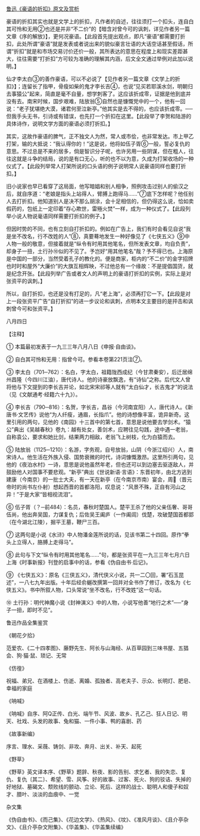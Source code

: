 [鲁迅《豪语的折扣》原文及赏析](https://www.vrrw.net/wx/8165.html)

豪语的折扣其实也就是文学上的折扣，凡作者的自述，往往须打一个扣头，连自白其可怜和无用②也还是并非“不二价”的【暗含对曾今可的讽刺，详见作者另一篇文章《序的解放》】，更何况豪语。【此段首先提出观点，即凡“豪语”都需要打折扣，此处所谓“豪语”就是发表或者说出来的貌似豪言壮语的大话空话甚至假话，所谓“折扣”就是和市场交易讨价还价一般，其所表达的意思在程度上和现实差距甚大，往往需要“打折扣”方可较为准确的理解其内涵，后文全文通过举例对此加以说明。】

仙才李太白③的善作豪语，可以不必说了【见作者另一篇文章《文学上的折扣》】；连留长了指甲，骨瘦如柴的鬼才李长吉④，也说“见买若耶溪水剑，明朝归去事猿公”起来，简直是毫不自量，想学刺客了。这应该折成零，证据是他到底并没有去。南宋时候，国步艰难，陆放翁⑤自然也是慷慨党中的一个，他有一回说：“老子犹堪绝大漠，诸君何至泣新亭。”他其实是去不得的，也应该折成零。──但我手头无书，引诗或有错误，也先打一个折扣在这里。【此段举了李贺和陆游的具体诗作，说明文学方面的豪语必须打折扣。】



其实，这故作豪语的脾气，正不独文人为然，常人或市侩，也非常发达。市上甲乙打架，输的大抵说：“我认得你的！”这是说，他将如伍子胥⑥一般，誓必复仇的意思。不过总是不来的居多，倘是智识分子呢，也许另用一些阴谋，但在粗人，往往这就是斗争的结局，说的是有口无心，听的也不以为意，久成为打架收场的一种仪式了。【此段列举常人打架所说的口头语的例子说明常人说豪语同样也要打折扣。】

旧小说家也早已看穿了这局面，他写暗娼和别人相争，照例攻击过别人的偷汉之后，就自序道：“老娘是指头上站得人，臂膊上跑得马……”⑦底下怎样呢？他任别人去打折扣。他知道别人是决不那么胡涂，会十足相信的，但仍得这么说，恰如卖假药的，包纸上一定印着“存心欺世，雷殛火焚”一样，成为一种仪式了。【此段列举小说人物说毫语同样需要打折扣的例子。】

但因时势的不同，也有立刻自打折扣的。例如在广告上，我们有时会看见自说“我是坐不改名，行不改姓的人”⑧，真要蓦地发生一种好像见了《七侠五义》⑨中人物一般的敬意，但接着就是“纵令有时用其他笔名，但所发表文章，均自负责”，却身子一扭，土行孙⑩似的不见了。予岂好“用其他笔名”哉？予不得已也。上海原是中国的一部分，当然受着孔子的教化的。便是商家，柜内的“不二价”的金字招牌也时时和屋外“大廉价”的大旗互相辉映，不过他总有一个缘故：不是提倡国货，就是纪念开张。【此段列举广告或者文人的声明上的豪语打折扣的实例，实际上是对张资平的讽刺。】

所以，自打折扣，也还是没有打足的，凡“老上海”，必须再打它一下。【此段是对上一段张资平广告“自打折扣”的进一步议论和讽刺，点明本文主要目的是抨击和讽刺曾今可和张资平。】

八月四日





【注释】

① 本篇最初发表于一九三三年八月八日《申报·自由谈》。

② 自白其可怜和无用：指曾今可。参看本卷第221页注⑦。

③ 李太白（701─762）：名白，字太白，祖籍陇西成纪（今甘肃秦安），后迁居绵州昌隆（今四川江油），唐代诗人。他的诗豪放飘逸，有“诗仙”之称。后代文人曾将他与下文提到的李长吉并论，如北宋宋祁等人就有“太白仙才，长吉鬼才”的说法（见《文献通考·经籍六十九》）。

④ 李长吉（790─816）：名贺，字长吉，昌谷（今河南宜阳）人，唐代诗人。《新唐书·文艺传》说他“为人纤瘦，通眉，长指爪”。他的诗想像丰富，诡异新奇。这里引用的两句，见他的《南园》十三首中的第七首，意思是说他要去学剑术。“猿公”典出《吴越春秋》卷九：越有处女，善剑术，应聘往见勾践，途中遇一老翁，自称袁公，要求和她比剑，结果两力相敌，老翁飞上树枝，化为白猿而去。

⑤ 陆放翁（1125─1210）：名游，字务观，自号放翁，山阴（今浙江绍兴）人，南宋诗人。他生活在外族入侵、国势衰微的时代，诗词慷慨激昂。这里所引两句，见他的《夜泊水村》一诗，意思是说他虽然年老，但也还可以到边塞去驱逐敌人，并鼓励他人对国事不要悲观。“新亭”典出《世说新语·言语》：东晋初年，由北方逃到建康（今南京）的一批士大夫，有一天在新亭（在今南京市南）宴会，周（晋元帝时的尚书左仆射）想起西晋的首都洛阳，叹息说：“风景不殊，正自有河山之异！”于是大家“皆相视流泪”。

⑥ 伍子胥（？─前484）：名员，春秋时楚国人。楚平王杀了他的父亲伍奢、哥哥伍尚，他出奔吴国，力谋复仇；后佐吴王阖庐（一作阖闾）伐楚，攻破楚国首都郢（在今湖北江陵），掘平王墓，鞭尸三百。

⑦ 这两句是小说《水浒》中人物潘金莲所说的话，见该书第二十四回。原作“拳头上立得人，胳膊上走得马”。

⑧ 此句与下文“纵令有时用其他笔名……”句，都是张资平在一九三三年七月六日上海《时事新报》刊登的启事中的话，参看《伪自由书·后记》。

⑨ 《七侠五义》：原名《三侠五义》，清代侠义小说，共一二〇回，署“石玉昆述”，一八七九年出版。十年后经俞樾改撰第一回并对全书作了修订，改名为《七侠五义》。书中所叙人物，口头常说“坐不改名，行不改姓”这一句话。

⑩ 土行孙：明代神魔小说《封神演义》中的人物，小说写他善“地行之术”──“身子一扭，即时不见”。

鲁迅作品全集鉴赏

《朝花夕拾》

范爱农、《二十四孝图》、藤野先生、阿长与山海经、从百草园到三味书屋、五猖会、狗·猫·鼠、琐记、无常

《仿徨》

祝福、弟兄、在酒楼上、伤逝、离婚、孤独者、高老夫子、示众、长明灯、肥皂、幸福的家庭

《呐喊》

《呐喊》自序、阿Q正传、白光、端午节、风波、故乡、孔乙己、狂人日记、明天、社戏、头发的故事、兔和猫、一件小事、鸭的喜剧、药

《故事新编》

序言、理水、采薇、铸剑、非攻、奔月、出关、补天、起死

《野草》

《野草》英文译本序、《野草》题辞、秋夜、影的告别、求乞者、我的失恋、复仇、复仇〔其二〕、希望、雪、风筝、好的故事、过客、死火、狗的驳诘、失掉的好地狱、墓碣文、颓败线的颤动、立论、死后、这样的战士、聪明人和傻子和奴才、腊叶、淡淡的血痕中、一觉

杂文集

《伪自由书》、《而己集》、《花边文学》、《热风》、《坟》、《准风月谈》、《且介亭杂文》、《且介亭杂文附集》、《华盖集》、《华盖集续编》

